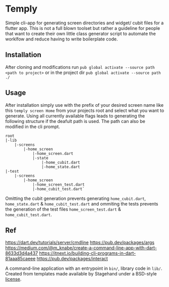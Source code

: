 # Temply
Simple cli-app for generating screen directories and widget/ cubit files for a flutter app. This is not a full blown toolset but rather a guideline for people that want to create their own little class generator script to automate the worklfow and reduce having to write boilerplate code.

## Installation
After cloning and modifications run `pub global activate --source path <path to project>` or in the project dir `pub global activate --source path ./`

## Usage
After installation simply use with the prefix of your desired screen name like this `temply screen Home` from your projects root and select what you want to generate. Using all currently available flags leads to generating the following structure if the deafult path is used. The path can also be modified in the cli prompt.

```
root
|-lib
    |-screens
        |-home_screen
            |-home_screen.dart
            |-state
                |-home_cubit.dart
                |-home_state.dart
|-test
    |-screens
        |-home_screen
            |-home_screen_test.dart
            |-home_cubit_test.dart`
```

Omitting the cubit generation prevents generating `home_cubit.dart`, `home_state.dart` & `home_cubit_test.dart` and ommiting the tests prevents the generation of the test files `home_screen_test.dart` & `home_cubit_test.dart`.

## Ref
https://dart.dev/tutorials/server/cmdline
https://pub.dev/packages/args
https://medium.com/@m_knabe/create-a-command-line-app-with-dart-8633d3d4a437
https://itnext.io/building-cli-programs-in-dart-81aaa85caeee
https://pub.dev/packages/interact

A command-line application with an entrypoint in `bin/`, library code
in `lib/`.
Created from templates made available by Stagehand under a BSD-style
[license](https://github.com/dart-lang/stagehand/blob/master/LICENSE).
